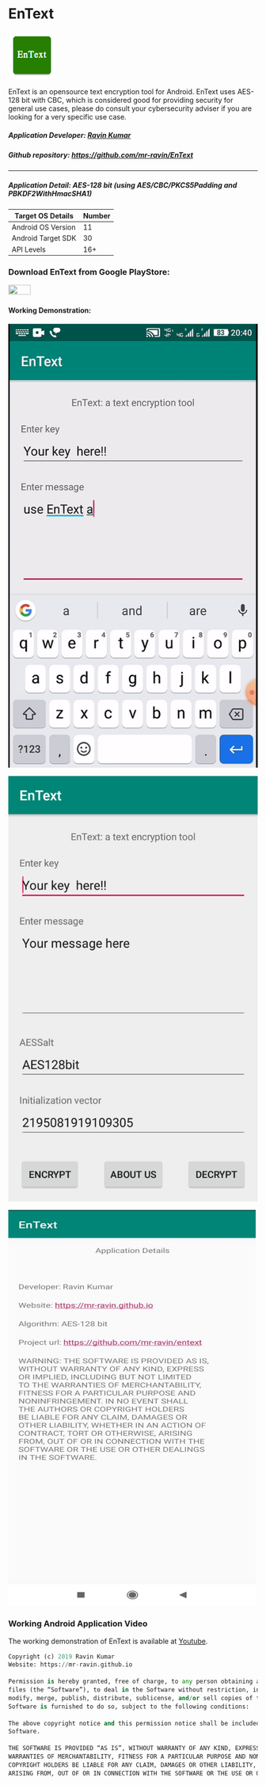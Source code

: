 # EnText

![EnText Logo](https://github.com/mr-ravin/entext/blob/master/ic_launcher.png)

EnText is an opensource text encryption tool for Android. EnText uses AES-128 bit with CBC, which is considered good for providing security for general use cases, please do consult your cybersecurity adviser if you are looking for a very specific use case.

##### Application Developer: [Ravin Kumar](http://mr-ravin.github.io)
##### Github repository: https://github.com/mr-ravin/EnText

-----

##### Application Detail: AES-128 bit (using AES/CBC/PKCS5Padding and PBKDF2WithHmacSHA1)

|Target OS Details|Number|
|-----------------|------|
| Android OS Version| 11 |
| Android Target SDK| 30 |
| API Levels        | 16+ |

### Download EnText from Google PlayStore:

[<img src="https://play.google.com/intl/en_us/badges/images/generic/en_badge_web_generic.png" width="30%" height="30%" target="_blank">](https://play.google.com/store/apps/details?id=ravin.developer.entext)

#### Working Demonstration:

[![Working Demonstration](https://github.com/mr-ravin/EnText/blob/master/EnText.gif)](https://www.youtube.com/watch?v=DksVTPSwE2A)

![android application view 1](https://github.com/mr-ravin/entext/blob/master/EnText.png)

![android application view 2](https://github.com/mr-ravin/entext/blob/master/EnText_aboutus_new.png)

### Working Android Application Video
The working demonstration of EnText is available at [Youtube](https://www.youtube.com/watch?v=QKmt0vchY8U).

```python
Copyright (c) 2019 Ravin Kumar
Website: https://mr-ravin.github.io

Permission is hereby granted, free of charge, to any person obtaining a copy of this software and associated documentation 
files (the “Software”), to deal in the Software without restriction, including without limitation the rights to use, copy, 
modify, merge, publish, distribute, sublicense, and/or sell copies of the Software, and to permit persons to whom the 
Software is furnished to do so, subject to the following conditions:

The above copyright notice and this permission notice shall be included in all copies or substantial portions of the 
Software.

THE SOFTWARE IS PROVIDED “AS IS”, WITHOUT WARRANTY OF ANY KIND, EXPRESS OR IMPLIED, INCLUDING BUT NOT LIMITED TO THE 
WARRANTIES OF MERCHANTABILITY, FITNESS FOR A PARTICULAR PURPOSE AND NONINFRINGEMENT. IN NO EVENT SHALL THE AUTHORS OR 
COPYRIGHT HOLDERS BE LIABLE FOR ANY CLAIM, DAMAGES OR OTHER LIABILITY, WHETHER IN AN ACTION OF CONTRACT, TORT OR OTHERWISE, 
ARISING FROM, OUT OF OR IN CONNECTION WITH THE SOFTWARE OR THE USE OR OTHER DEALINGS IN THE SOFTWARE.
```
